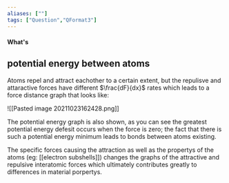 ```yaml
---
aliases: [""]
tags: ["Question","QFormat3"]
---
```


#### What's
## potential energy between atoms

Atoms repel and attract eachother to a certain extent, but the repulisve and attaractive forces have different $\frac{dF}{dx}$ rates which leads to a force distance graph that looks like:

![[Pasted image 20211023162428.png]]

The potential energy graph is also shown, as you can see the greatest potential energy defesit occurs when the force is zero; the fact that there is such a potential energy minimum leads to bonds between atoms existing. 

The specific forces causing the attraction as well as the propertys of the atoms (eg: [[electron subshells]]) changes the graphs of the attractive and repulsive interatomic forces which ultimately contributes greatly to differences in material porpertys.